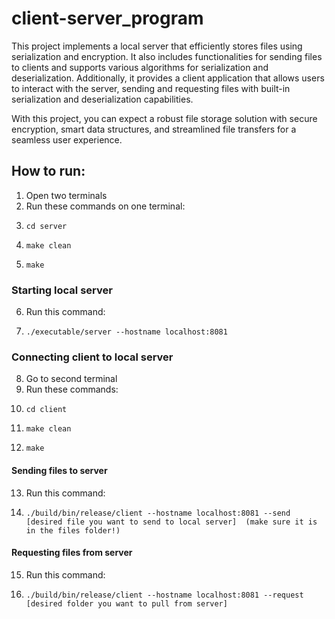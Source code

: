 # client-server_program
This project implements a local server that efficiently stores files using serialization and encryption. It also includes functionalities for sending files to clients and supports various algorithms for serialization and deserialization. Additionally, it provides a client application that allows users to interact with the server, sending and requesting files with built-in serialization and deserialization capabilities.

With this project, you can expect a robust file storage solution with secure encryption, smart data structures, and streamlined file transfers for a seamless user experience.

## How to run:
1. Open two terminals
2. Run these commands on one terminal:
3.     cd server
4.     make clean
5.     make

### Starting local server
6. Run this command:
7.     ./executable/server --hostname localhost:8081

### Connecting client to local server
8. Go to second terminal
9. Run these commands:
10.     cd client
11.     make clean
12.     make

#### Sending files to server
13. Run this command:
14.     ./build/bin/release/client --hostname localhost:8081 --send [desired file you want to send to local server]  (make sure it is in the files folder!)

#### Requesting files from server
15. Run this command:
16.     ./build/bin/release/client --hostname localhost:8081 --request [desired folder you want to pull from server]
